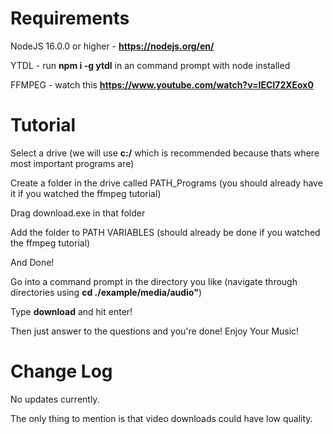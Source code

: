 # Requirements

NodeJS 16.0.0 or higher - **https://nodejs.org/en/** 

YTDL - run **npm i -g ytdl** in an command prompt with node installed 

FFMPEG - watch this **https://www.youtube.com/watch?v=IECI72XEox0**

# Tutorial

Select a drive (we will use **c:/** which is recommended because thats where most important programs are)

Create a folder in the drive called PATH_Programs (you should already have it if you watched the ffmpeg tutorial)

Drag download.exe in that folder

Add the folder to PATH VARIABLES (should already be done if you watched the ffmpeg tutorial)

And Done!

Go into a command prompt in the directory you like (navigate through directories using **cd ./example/media/audio"**)

Type **download** and hit enter!

Then just answer to the questions and you're done! Enjoy Your Music!

# Change Log

No updates currently. 

The only thing to mention is that video downloads could have low quality.